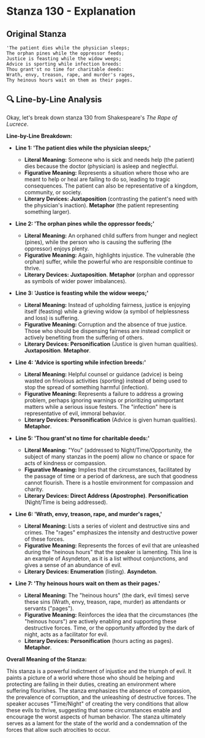 # Stanza 130 - Explanation

## Original Stanza
```
'The patient dies while the physician sleeps;
The orphan pines while the oppressor feeds;
Justice is feasting while the widow weeps;
Advice is sporting while infection breeds:
Thou grant'st no time for charitable deeds:
Wrath, envy, treason, rape, and murder's rages,
Thy heinous hours wait on them as their pages.
```

## 🔍 Line-by-Line Analysis
Okay, let's break down stanza 130 from Shakespeare's *The Rape of Lucrece*.

**Line-by-Line Breakdown:**

*   **Line 1: 'The patient dies while the physician sleeps;'**
    *   **Literal Meaning:** Someone who is sick and needs help (the patient) dies because the doctor (physician) is asleep and neglectful.
    *   **Figurative Meaning:** Represents a situation where those who are meant to help or heal are failing to do so, leading to tragic consequences. The patient can also be representative of a kingdom, community, or society.
    *   **Literary Devices:** **Juxtaposition** (contrasting the patient's need with the physician's inaction). **Metaphor** (the patient representing something larger).

*   **Line 2: 'The orphan pines while the oppressor feeds;'**
    *   **Literal Meaning:** An orphaned child suffers from hunger and neglect (pines), while the person who is causing the suffering (the oppressor) enjoys plenty.
    *   **Figurative Meaning:**  Again, highlights injustice. The vulnerable (the orphan) suffer, while the powerful who are responsible continue to thrive.
    *   **Literary Devices:** **Juxtaposition**. **Metaphor** (orphan and oppressor as symbols of wider power imbalances).

*   **Line 3: 'Justice is feasting while the widow weeps;'**
    *   **Literal Meaning:** Instead of upholding fairness, justice is enjoying itself (feasting) while a grieving widow (a symbol of helplessness and loss) is suffering.
    *   **Figurative Meaning:** Corruption and the absence of true justice. Those who should be dispensing fairness are instead complicit or actively benefiting from the suffering of others.
    *   **Literary Devices:** **Personification** (Justice is given human qualities). **Juxtaposition**. **Metaphor**.

*   **Line 4: 'Advice is sporting while infection breeds:'**
    *   **Literal Meaning:** Helpful counsel or guidance (advice) is being wasted on frivolous activities (sporting) instead of being used to stop the spread of something harmful (infection).
    *   **Figurative Meaning:** Represents a failure to address a growing problem, perhaps ignoring warnings or prioritizing unimportant matters while a serious issue festers. The "infection" here is representative of evil, immoral behavior.
    *   **Literary Devices:** **Personification** (Advice is given human qualities). **Metaphor**.

*   **Line 5: 'Thou grant'st no time for charitable deeds:'**
    *   **Literal Meaning:** "You" (addressed to Night/Time/Opportunity, the subject of many stanzas in the poem) allow no chance or space for acts of kindness or compassion.
    *   **Figurative Meaning:** Implies that the circumstances, facilitated by the passage of time or a period of darkness, are such that goodness cannot flourish. There is a hostile environment for compassion and charity.
    *   **Literary Devices:** **Direct Address (Apostrophe)**. **Personification** (Night/Time is being addressed).

*   **Line 6: 'Wrath, envy, treason, rape, and murder's rages,'**
    *   **Literal Meaning:** Lists a series of violent and destructive sins and crimes. The "rages" emphasizes the intensity and destructive power of these forces.
    *   **Figurative Meaning:** Represents the forces of evil that are unleashed during the "heinous hours" that the speaker is lamenting. This line is an example of Asyndeton, as it is a list without conjunctions, and gives a sense of an abundance of evil.
    *   **Literary Devices:** **Enumeration** (listing). **Asyndeton**.

*   **Line 7: 'Thy heinous hours wait on them as their pages.'**
    *   **Literal Meaning:** The "heinous hours" (the dark, evil times) serve these sins (Wrath, envy, treason, rape, murder) as attendants or servants ("pages").
    *   **Figurative Meaning:**  Reinforces the idea that the circumstances (the "heinous hours") are actively enabling and supporting these destructive forces.  Time, or the opportunity afforded by the dark of night, acts as a facilitator for evil.
    *   **Literary Devices:** **Personification** (hours acting as pages). **Metaphor**.

**Overall Meaning of the Stanza:**

This stanza is a powerful indictment of injustice and the triumph of evil. It paints a picture of a world where those who should be helping and protecting are failing in their duties, creating an environment where suffering flourishes. The stanza emphasizes the absence of compassion, the prevalence of corruption, and the unleashing of destructive forces. The speaker accuses "Time/Night" of creating the very conditions that allow these evils to thrive, suggesting that some circumstances enable and encourage the worst aspects of human behavior. The stanza ultimately serves as a lament for the state of the world and a condemnation of the forces that allow such atrocities to occur.
